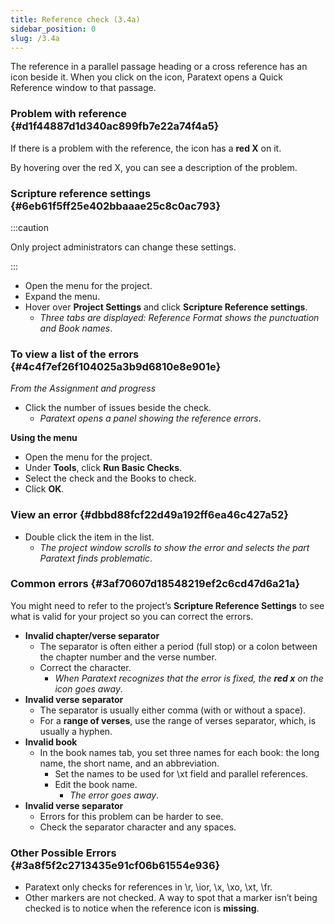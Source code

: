 ```yaml
---
title: Reference check (3.4a)
sidebar_position: 0
slug: /3.4a
---
```




The reference in a parallel passage heading or a cross reference has an icon beside it. When you click on the icon, Paratext opens a Quick Reference window to that passage.


### Problem with reference {#d1f44887d1d340ac899fb7e22a74f4a5}


If there is a problem with the reference, the icon has a **red X** on it.


By hovering over the red X, you can see a description of the problem.


### Scripture reference settings {#6eb61f5ff25e402bbaaae25c8c0ac793}


:::caution


Only project administrators can change these settings. 


:::

- Open the menu for the project.
- Expand the menu.
- Hover over **Project Settings** and click **Scripture Reference settings**.
	- _Three tabs are displayed: Reference Format shows the punctuation and Book names_.

### To view a list of the errors {#4c4f7ef26f104025a3b9d6810e8e901e}


_From the Assignment and progress_

- Click the number of issues beside the check.
	- _Paratext opens a panel showing the reference errors_.

**Using the menu**

- Open the menu for the project.
- Under **Tools**, click **Run Basic Checks**.
- Select the check and the Books to check.
- Click **OK**.

### View an error {#dbbd88fcf22d49a192ff6ea46c427a52}

- Double click the item in the list.
	- _The project window scrolls to show the error and selects the part Paratext finds problematic_.

### Common errors {#3af70607d18548219ef2c6cd47d6a21a}


You might need to refer to the project’s **Scripture Reference Settings** to see what is valid for your project so you can correct the errors.

- **Invalid chapter/verse separator**
	- The separator is often either a period (full stop) or a colon between the chapter number and the verse number.
	- Correct the character.
		- _When Paratext recognizes that the error is fixed, the_ _**red x**_ _on the icon goes away_.
- **Invalid verse separator**
	- The separator is usually either comma (with or without a space).
	- For a **range of verses**, use the range of verses separator, which, is usually a hyphen.
- **Invalid book**
	- In the book names tab, you set three names for each book: the long name, the short name, and an abbreviation.
		- Set the names to be used for \xt field and parallel references.
		- Edit the book name.
			- _The error goes away_.
- **Invalid verse separator**
	- Errors for this problem can be harder to see.
	- Check the separator character and any spaces.

### Other Possible Errors {#3a8f5f2c2713435e91cf06b61554e936}

- Paratext only checks for references in \r, \ior, \x, \xo, \xt, \fr.
- Other markers are not checked. A way to spot that a marker isn’t being checked is to notice when the reference icon is **missing**.
